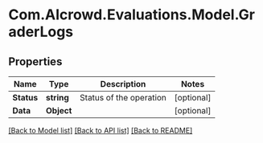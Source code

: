 # Com.AIcrowd.Evaluations.Model.GraderLogs
## Properties

Name | Type | Description | Notes
------------ | ------------- | ------------- | -------------
**Status** | **string** | Status of the operation | [optional] 
**Data** | **Object** |  | [optional] 

[[Back to Model list]](../README.md#documentation-for-models) [[Back to API list]](../README.md#documentation-for-api-endpoints) [[Back to README]](../README.md)

